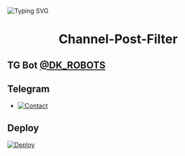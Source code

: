 ![Typing SVG](https://readme-typing-svg.herokuapp.com/?lines=CHANNEL+POST+FILTER+BOT!;CREATED+BY+DK+ROBOTS!)
</p>

</p>
<h1 align="center">
  <b>Channel-Post-Filter</b>
</h1>

## TG Bot [@DK_ROBOTS](https://telegram.me/DK_ROBOTS)

## Telegram 


* [![Contact](https://img.shields.io/static/v1?label=Contact&message=On+Telegram&color=critical)](https://telegram.me/mai_hu_kira)

## Deploy 

[![Deploy](https://www.herokucdn.com/deploy/button.svg)](https://heroku.com/deploy?template=[https://github.com/SMK-BOTZ/postsearch])
